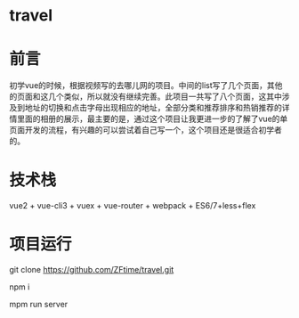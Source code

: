 # travel

# 前言


初学vue的时候，根据视频写的去哪儿网的项目。中间的list写了几个页面，其他的页面和这几个类似，所以就没有继续完善。此项目一共写了八个页面，这其中涉及到地址的切换和点击字母出现相应的地址，全部分类和推荐排序和热销推荐的详情里面的相册的展示，最主要的是，通过这个项目让我更进一步的了解了vue的单页面开发的流程，有兴趣的可以尝试着自己写一个，这个项目还是很适合初学者的。

# 技术栈


vue2 + vue-cli3 + vuex + vue-router + webpack + ES6/7+less+flex

# 项目运行


git clone https://github.com/ZFtime/travel.git

npm i 

mpm run server
